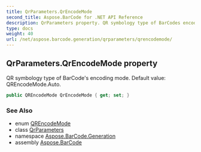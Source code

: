 ```yaml
---
title: QrParameters.QrEncodeMode
second_title: Aspose.BarCode for .NET API Reference
description: QrParameters property. QR symbology type of BarCodes encoding mode. Default value QREncodeMode.Auto
type: docs
weight: 40
url: /net/aspose.barcode.generation/qrparameters/qrencodemode/
---
```

## QrParameters.QrEncodeMode property

QR symbology type of BarCode's encoding mode. Default value: QREncodeMode.Auto.

```csharp
public QREncodeMode QrEncodeMode { get; set; }
```

### See Also

* enum [QREncodeMode](../../qrencodemode/)
* class [QrParameters](../)
* namespace [Aspose.BarCode.Generation](../../qrparameters/)
* assembly [Aspose.BarCode](../../../)


